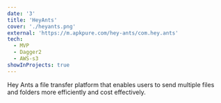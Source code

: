 ```yaml
---
date: '3'
title: 'HeyAnts'
cover: './heyants.png'
external: 'https://m.apkpure.com/hey-ants/com.hey.ants'
tech:
  - MVP
  - Dagger2
  - AWS-s3
showInProjects: true
---
```


Hey Ants a file transfer platform that enables users to send multiple files and folders more efficiently and cost effectively.

